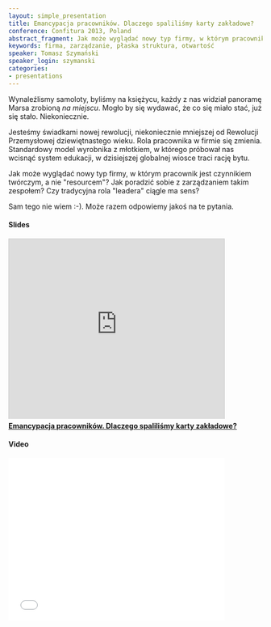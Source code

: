 ```yaml
---
layout: simple_presentation
title: Emancypacja pracowników. Dlaczego spaliliśmy karty zakładowe?
conference: Confitura 2013, Poland
abstract_fragment: Jak może wyglądać nowy typ firmy, w którym pracownik jest czynnikiem twórczym, a nie "resourcem"? Jak poradzić sobie z zarządzaniem takim zespołem? Czy tradycyjna rola "leadera" ciągle ma sens?
keywords: firma, zarządzanie, płaska struktura, otwartość
speaker: Tomasz Szymański
speaker_login: szymanski
categories:
- presentations
---
```


Wynaleźlismy samoloty, byliśmy na księżycu, każdy z nas widział panoramę Marsa zrobioną *na miejscu*.
Mogło by się wydawać, że co się miało stać, już się stało. Niekoniecznie.

Jesteśmy świadkami nowej rewolucji, niekoniecznie mniejszej od Rewolucji Przemysłowej dziewiętnastego wieku. Rola pracownika
w firmie się zmienia. Standardowy model wyrobnika z młotkiem, w którego próbował nas wcisnąć system edukacji,
w dzisiejszej globalnej wiosce traci rację bytu.

Jak może wyglądać nowy typ firmy, w którym pracownik jest czynnikiem twórczym, a nie "resourcem"? Jak poradzić sobie
z zarządzaniem takim zespołem? Czy tradycyjna rola "leadera" ciągle ma sens?

Sam tego nie wiem :-). Może razem odpowiemy jakoś na te pytania.

<h4>Slides</h4>
<iframe src="https://www.slideshare.net/slideshow/embed_code/29590165?rel=0" width="427" height="356" frameborder="0" marginwidth="0" marginheight="0" scrolling="no" style="border:1px solid #CCC;border-width:1px 1px 0;margin-bottom:5px" allowfullscreen> </iframe> <div style="margin-bottom:5px"> <strong> <a href="https://www.slideshare.net/SoftwareMill/emancypacja-pracownikow" title="Emancypacja pracowników. Dlaczego spaliliśmy karty zakładowe?" target="_blank">Emancypacja pracowników. Dlaczego spaliliśmy karty zakładowe?</a> </strong></div>

<h4>Video</h4>
<iframe width="429" height="322" src="//www.youtube.com/embed/oTjRJpatXE4?rel=0" frameborder="0" allowfullscreen></iframe>
